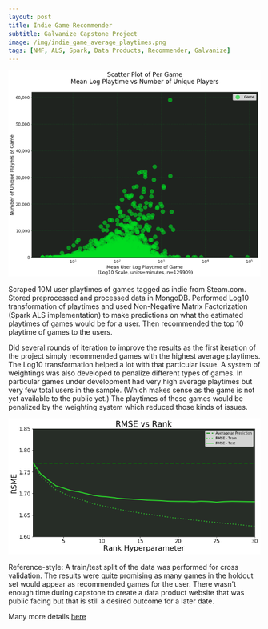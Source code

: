 ```yaml
---
layout: post
title: Indie Game Recommender
subtitle: Galvanize Capstone Project
image: /img/indie_game_average_playtimes.png
tags: [NMF, ALS, Spark, Data Products, Recommender, Galvanize]
---
```


![Indie Game Average Log10 Playtimes](/img/indie_game_average_playtimes.png)

Scraped 10M user playtimes of games tagged as indie from Steam.com. Stored preprocessed and processed data in MongoDB. Performed Log10 transformation of playtimes and used Non-Negative Matrix Factorization (Spark ALS implementation) to make predictions on what the estimated playtimes of games would be for a user. Then recommended the top 10 playtime of games to the users. 

Did several rounds of iteration to improve the results as the first iteration of the project simply recommended games with the highest average playtimes. The Log10 transformation helped a lot with that particular issue. A system of weightings was also developed to penalize different types of games. In particular games under development had very high average playtimes but very few total users in the sample. (Which makes sense as the game is not yet available to the public yet.) The playtimes of these games would be penalized by the weighting system which reduced those kinds of issues.

![Error Rates in Predictions](/img/rmse_vs_rank.png)

Reference-style: 
A train/test split of the data was performed for cross validation. The results were quite promising as many games in the holdout set would appear as recommended games for the user. There wasn't enough time during capstone to create a data product website that was public facing but that is still a desired outcome for a later date.

Many more details [here](https://github.com/pixelatedbrian/Indie-Game-Recommender/blob/master/README.md)
